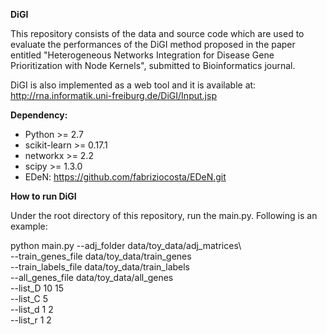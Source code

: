 **DiGI**

This repository consists of the data and source code which are used to evaluate the performances of the DiGI method proposed in the paper entitled "Heterogeneous Networks Integration for Disease Gene Prioritization with Node Kernels", submitted to Bioinformatics journal. 

DiGI is also implemented as a web tool and it is available at: http://rna.informatik.uni-freiburg.de/DiGI/Input.jsp

**Dependency:**
- Python >= 2.7
- scikit-learn >= 0.17.1
- networkx >= 2.2
- scipy >= 1.3.0
- EDeN: https://github.com/fabriziocosta/EDeN.git

**How to run DiGI**

Under the root directory of this repository, run the main.py. Following is an example:

python main.py --adj_folder data/toy_data/adj_matrices\\  
               --train_genes_file data/toy_data/train_genes\
               --train_labels_file data/toy_data/train_labels\
               --all_genes_file data/toy_data/all_genes\
               --list_D 10 15\
               --list_C 5\
               --list_d 1 2\
               --list_r 1 2


